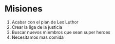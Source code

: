 # Misiones

1. Acabar con el plan de Lex Luthor
2. Crear la liga de la justicia
3. Buscar nuevos miembros que sean super heroes 
4. Necesitamos mas comida 
